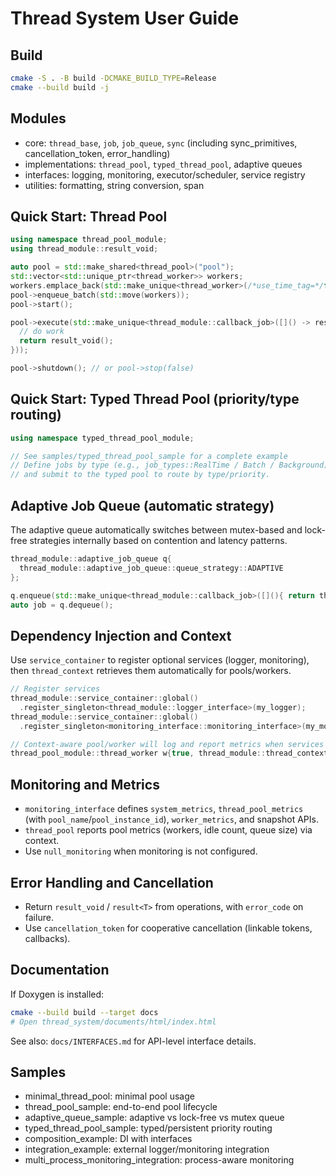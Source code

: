 # Thread System User Guide

## Build

```bash
cmake -S . -B build -DCMAKE_BUILD_TYPE=Release
cmake --build build -j
```

## Modules

- core: `thread_base`, `job`, `job_queue`, `sync` (including sync_primitives, cancellation_token, error_handling)
- implementations: `thread_pool`, `typed_thread_pool`, adaptive queues
- interfaces: logging, monitoring, executor/scheduler, service registry
- utilities: formatting, string conversion, span

## Quick Start: Thread Pool

```cpp
using namespace thread_pool_module;
using thread_module::result_void;

auto pool = std::make_shared<thread_pool>("pool");
std::vector<std::unique_ptr<thread_worker>> workers;
workers.emplace_back(std::make_unique<thread_worker>(/*use_time_tag=*/false));
pool->enqueue_batch(std::move(workers));
pool->start();

pool->execute(std::make_unique<thread_module::callback_job>([]() -> result_void {
  // do work
  return result_void();
}));

pool->shutdown(); // or pool->stop(false)
```

## Quick Start: Typed Thread Pool (priority/type routing)

```cpp
using namespace typed_thread_pool_module;

// See samples/typed_thread_pool_sample for a complete example
// Define jobs by type (e.g., job_types::RealTime / Batch / Background)
// and submit to the typed pool to route by type/priority.
```

## Adaptive Job Queue (automatic strategy)

The adaptive queue automatically switches between mutex-based and lock-free 
strategies internally based on contention and latency patterns.

```cpp
thread_module::adaptive_job_queue q{
  thread_module::adaptive_job_queue::queue_strategy::ADAPTIVE
};

q.enqueue(std::make_unique<thread_module::callback_job>([](){ return thread_module::result_void(); }));
auto job = q.dequeue();
```

## Dependency Injection and Context

Use `service_container` to register optional services (logger, monitoring), then
`thread_context` retrieves them automatically for pools/workers.

```cpp
// Register services
thread_module::service_container::global()
  .register_singleton<thread_module::logger_interface>(my_logger);
thread_module::service_container::global()
  .register_singleton<monitoring_interface::monitoring_interface>(my_monitoring);

// Context-aware pool/worker will log and report metrics when services exist
thread_pool_module::thread_worker w{true, thread_module::thread_context{}};
```

## Monitoring and Metrics

- `monitoring_interface` defines `system_metrics`, `thread_pool_metrics` (with
  `pool_name`/`pool_instance_id`), `worker_metrics`, and snapshot APIs.
- `thread_pool` reports pool metrics (workers, idle count, queue size) via context.
- Use `null_monitoring` when monitoring is not configured.

## Error Handling and Cancellation

- Return `result_void` / `result<T>` from operations, with `error_code` on failure.
- Use `cancellation_token` for cooperative cancellation (linkable tokens, callbacks).

## Documentation

If Doxygen is installed:

```bash
cmake --build build --target docs
# Open thread_system/documents/html/index.html
```

See also: `docs/INTERFACES.md` for API-level interface details.

## Samples

- minimal_thread_pool: minimal pool usage
- thread_pool_sample: end-to-end pool lifecycle
- adaptive_queue_sample: adaptive vs lock-free vs mutex queue
- typed_thread_pool_sample: typed/persistent priority routing
- composition_example: DI with interfaces
- integration_example: external logger/monitoring integration
- multi_process_monitoring_integration: process-aware monitoring
